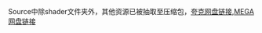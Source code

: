 Source中除shader文件夹外，其他资源已被抽取至压缩包，[夸克网盘链接](https://pan.quark.cn/s/f788698974c5),[MEGA网盘链接](https://mega.nz/file/tX0TWSCT#uxFaKizKvMtFcA_vw43A7vIIjMaoo40afKFert7i7i0)
